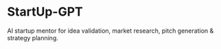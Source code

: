 # StartUp-GPT
AI startup mentor for idea validation, market research, pitch generation &amp; strategy planning.
